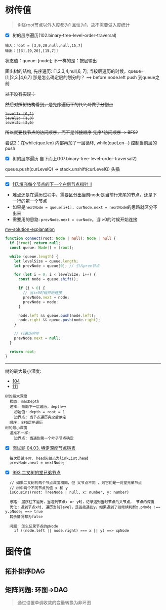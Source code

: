 # 树传值

> 树除root节点以外入度都为1 且恒为1，故不需要做入度统计

- [x] 树的层序遍历(102.binary-tree-level-order-traversal)

```
输入：root = [3,9,20,null,null,15,7]
输出：[[3],[9,20],[15,7]]
```

状态值：queue: [node];
不一样的是：按层输出

画出树的结构, 先序遍历: [1,2,3,4,null,6, 7];
当按层遍历的时候，queue= [1,|2,3,|4,6,7]
那是怎么确定层的划分的？
==> before node.left push 到queue之前

<del>
以下没有实现：

然后对照树结构看到，是先序遍历下的[1,2,4]做了分割点

```
level1: [0,1)
level2: [1,3)
level3: [3,6)
```

所以就要找节点的访问顺序，而不是邻接顺序
先序\*访问顺序 -> BFS?

</del>

尝试2：在while(que.len) 内部再加了一层循环, while(queLen--) 控制当前层的push

- [x] 树的层序遍历 自下而上(107.binary-tree-level-order-traversal2)

queue.push(curLevelQ) -> stack.unshift(curLevelQ) 头插

---

- [x] [117.填充每个节点的下一个右侧节点指针 II](https://leetcode.com/problems/populating-next-right-pointers-in-each-node-ii/description/)

- 难点还是在遍历过程中，需要区分出当前node是当前行末尾的节点，还是下一行的第一个节点
- 如果是`nextNode = queue[i+1]. curNode.next = nextNode`的思路就区分不出来
- 需要用的思路: `prevNode.next = curNode`。当i>0的时候开始连接

[my-solution-explanation](https://leetcode.com/problems/populating-next-right-pointers-in-each-node-ii/solutions/4017401/simple-answer-to-easy-understand/)

```ts
function connect(root: Node | null): Node | null {
  if (!root) return null;
  const queue: Node[] = [root];

  while (queue.length) {
    let levelSize = queue.length;
    let prevNode = queue[0]; // 引入prev节点

    for (let i = 0; i < levelSize; i++) {
      const node = queue.shift();

      if (i > 0) {
        // 当i>0时候开始连接
        prevNode.next = node;
        prevNode = node;
      }

      node.left && queue.push(node.left);
      node.right && queue.push(node.right);
    }

    // 行遍历完毕
    prevNode.next = null;
  }

  return root;
}
```

---

树的最大最小深度:

- [104](https://leetcode.cn/problems/maximum-depth-of-binary-tree/)
- [111](https://leetcode.cn/problems/minimum-depth-of-binary-tree/)

```
树的最大深度
  状态: maxDepth
  递推: 每向下一层遍历，depth++
    初始值: depth = root = 1
    边界点: 当节点遍历完之后确定
  顺序: BFS层序遍历
树的最小深度
  递推不一样:
    边界点: 当遇到第一个叶子节点确定
```

- [x] [面试题 04.03. 特定深度节点链表](https://leetcode.cn/problems/list-of-depth-lcci/)

```
  每次层循环时, head头结点为linkList.head
  prevNode.next = nextNode;
```

- [x] [993.二叉树的堂兄弟节点](https://leetcode.cn/problems/cousins-in-binary-tree/)

```
  // 如果二叉树的两个节点深度相同，但 父节点不同 ，则它们是一对堂兄弟节点
  // 树中两个不同节点的值 x 和 y
  isCousins(root: TreeNode | null, x: number, y: number)

  思路: 层序往下遍历，当遇到节点x or y时，记录遇到当时节点的父节点， 节点的深度
  优化：遇到节点x时, 遍历当前level，是否能遇到y，如果遇到了则继续判断x.pNode !== y.pNode; ==> true
  其余情况都为false

  问题: 怎么记录节点的pNode
    if ((node.left || node.right) === x || y) ==> xpNode
```

# 图传值

## 拓扑排序DAG

## 矩阵问题: 环图->DAG

> 通过设置单调收敛的变量转换为非环图
